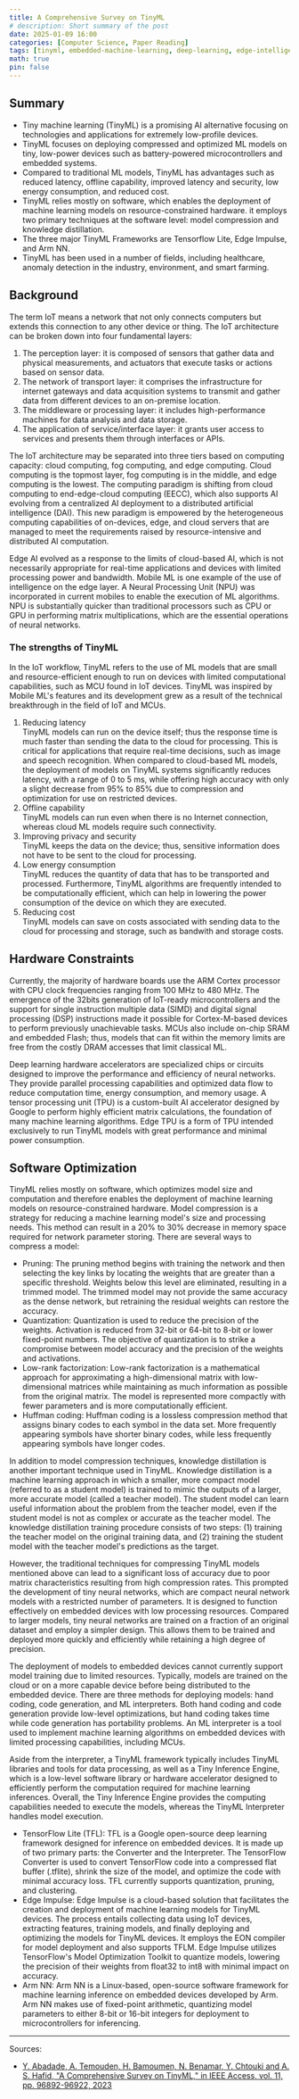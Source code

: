 ```yaml
---
title: A Comprehensive Survey on TinyML
# description: Short summary of the post
date: 2025-01-09 16:00
categories: [Computer Science, Paper Reading]
tags: [tinyml, embedded-machine-learning, deep-learning, edge-intelligence]     # TAG names should always be lowercase
math: true
pin: false
---
```


## Summary

- Tiny machine learning (TinyML) is a promising AI alternative focusing on technologies and applications for extremely low-profile devices.
- TinyML focuses on deploying compressed and optimized ML models on tiny, low-power devices such as battery-powered microcontrollers and embedded systems.
- Compared to traditional ML models, TinyML has advantages such as reduced latency, offline capability, improved latency and security, low energy consumption, and reduced cost.
- TinyML relies mostly on software, which enables the deployment of machine learning models on resource-constrained hardware.
it employs two primary techniques at the software level: model compression and knowledge distillation.
- The three major TinyML Frameworks are Tensorflow Lite, Edge Impulse, and Arm NN.
- TinyML has been used in a number of fields, including healthcare, anomaly detection in the industry, environment, and smart farming.

## Background

The term IoT means a network that not only connects computers but extends this connection to any other device or thing.
The IoT architecture can be broken down into four fundamental layers:

1. The perception layer: it is composed of sensors that gather data and physical measurements, and actuators that execute tasks or actions based on sensor data.
2. The network of transport layer: it comprises the infrastructure for internet gateways and data acquisition systems to transmit and gather data from different devices to an on-premise location.
3. The middleware or processing layer: it includes high-performance machines for data analysis and data storage.
4. The application of service/interface layer: it grants user access to services and presents them through interfaces or APIs.

The IoT architecture may be separated into three tiers based on computing capacity: cloud computing, fog computing, and edge computing.
Cloud computing is the topmost layer, fog computing is in the middle, and edge computing is the lowest.
The computing paradigm is shifting from cloud computing to end-edge-cloud computing (EECC), which also supports AI evolving from a centralized AI deployment to a distributed artificial intelligence (DAI).
This new paradigm is empowered by the heterogeneous computing capabilities of on-devices, edge, and cloud servers that are managed to meet the requirements raised by resource-intensive and distributed AI computation.

Edge AI evolved as a response to the limits of cloud-based AI, which is not necessarily appropriate for real-time applications and devices with limited processing power and bandwidth.
Mobile ML is one example of the use of intelligence on the edge layer.
A Neural Processing Unit (NPU) was incorporated in current mobiles to enable the execution of ML algorithms.
NPU is substantially quicker than traditional processors such as CPU or GPU in performing matrix multiplications, which are the essential operations of neural networks.

### The strengths of TinyML

In the IoT workflow, TinyML refers to the use of ML models that are small and resource-efficient enough to run on devices with limited computational capabilities, such as MCU found in IoT devices.
TinyML was inspired by Mobile ML's features and its development grew as a result of the technical breakthrough in the field of IoT and MCUs.

1. Reducing latency  
TinyML models can run on the device itself; thus the response time is much faster than sending the data to the cloud for processing.
This is critical for applications that require real-time decisions, such as image and speech recognition.
When compared to cloud-based ML models, the deployment of models on TinyML systems significantly reduces latency, with a range of 0 to 5 ms, while offering high accuracy with only a slight decrease from 95% to 85% due to compression and optimization for use on restricted devices.
2. Offline capability  
TinyML models can run even when there is no Internet connection, whereas cloud ML models require such connectivity.
3. Improving privacy and security  
TinyML keeps the data on the device; thus, sensitive information does not have to be sent to the cloud for processing.
4. Low energy consumption  
TinyML reduces the quantity of data that has to be transported and processed.
Furthermore, TinyML algorithms are frequently intended to be computationally efficient, which can help in lowering the power consumption of the device on which they are executed.
5. Reducing cost  
TinyML models can save on costs associated with sending data to the cloud for processing and storage, such as bandwith and storage costs.

## Hardware  Constraints

Currently, the majority of hardware boards use the ARM Cortex processor with CPU clock frequencies ranging from 100 MHz to 480 MHz.
The emergence of the 32bits generation of IoT-ready microcontrollers and the support for single instruction multiple data (SIMD) and digital signal processing (DSP) instructions made it possible for Cortex-M-based devices to perform previously unachievable tasks.
MCUs also include on-chip SRAM and embedded Flash; thus, models that can fit within the memory limits are free from the costly DRAM accesses that limit classical ML.

Deep learning hardware accelerators are specialized chips or circuits designed to improve the performance and efficiency of neural networks.
They provide parallel processing capabilities and optimized data flow to reduce computation time, energy consumption, and memory usage.
A tensor processing unit (TPU) is a custom-built AI accelerator designed by Google to perform highly efficient matrix calculations, the foundation of many machine learning algorithms.
Edge TPU is a form of TPU intended exclusively to run TinyML models with great performance and minimal power consumption.

## Software Optimization

TinyML relies mostly on software, which optimizes model size and computation and therefore enables the deployment of machine learning models on resource-constrained hardware.
Model compression is a strategy for reducing a machine learning model's size and processing needs.
This method can result in a 20% to 30% decrease in memory space required for network parameter storing.
There are several ways to compress a model:
- Pruning: The pruning method begins with training the network and then selecting the key links by locating the weights that are greater than a specific threshold.
Weights below this level are eliminated, resulting in a trimmed model.
The trimmed model may not provide the same accuracy as the dense network, but retraining the residual weights can restore the accuracy.
- Quantization: Quantization is used to reduce the precision of the weights.
Activation is reduced from 32-bit or 64-bit to 8-bit or lower fixed-point numbers.
The objective of quantization is to strike a compromise between model accuracy and the precision of the weights and activations.
- Low-rank factorization: Low-rank factorization is a mathematical approach for approximating a high-dimensional matrix with low-dimensional matrices while maintaining as much information as possible from the original matrix.
The model is represented more compactly with fewer parameters and is more computationally efficient.
- Huffman coding: Huffman coding is a lossless compression method that assigns binary codes to each symbol in the data set.
More frequently appearing symbols have shorter binary codes, while less frequently appearing symbols have longer codes.

In addition to model compression techniques, knowledge distillation is another important technique used in TinyML.
Knowledge distillation is a machine learning approach in which a smaller, more compact model (referred to as a student model) is trained to mimic the outputs of a larger, more accurate model (called a teacher model).
The student model can learn useful information about the problem from the teacher model, even if the student model is not as complex or accurate as the teacher model.
The knowledge distillation training procedure consists of two steps: (1) training the teacher model on the original training data, and (2) training the student model with the teacher model's predictions as the target.

However, the traditional techniques for compressing TinyML models mentioned above can lead to a significant loss of accuracy due to poor matrix characteristics resulting from high compression rates.
This prompted the development of tiny neural networks, which are compact neural network models with a restricted number of parameters.
It is designed to function effectively on embedded devices with low processing resources.
Compared to larger models, tiny neural networks are trained on a fraction of an original dataset and employ a simpler design.
This allows them to be trained and deployed more quickly and efficiently while retaining a high degree of precision.

The deployment of models to embedded devices cannot currently support model training due to limited resources.
Typically, models are trained on the cloud or on a more capable device before being distributed to the embedded device.
There are three methods for deploying models: hand coding, code generation, and ML interpreters.
Both hand coding and code generation provide low-level optimizations, but hand coding takes time while code generation has portability problems.
An ML interpreter is a tool used to implement machine learning algorithms on embedded devices with limited processing capabilities, including MCUs.

Aside from the interpreter, a TinyML framework typically includes TinyML libraries and tools for data processing, as well as a Tiny Inference Engine, which is a low-level software library or hardware accelerator designed to efficiently perform the computation required for machine learning inferences.
Overall, the Tiny Inference Engine provides the computing capabilities needed to execute the models, whereas the TinyML Interpreter handles model execution.
- TensorFlow Lite (TFL): TFL is a Google open-source deep learning framework designed for inference on embedded devices.
It is made up of two primary parts: the Converter and the Interpreter.
The TensorFlow Converter is used to convert TensorFlow code into a compressed flat buffer (.tflite), shrink the size of the model, and optimize the code with minimal accuracy loss.
TFL currently supports quantization, pruning, and clustering.
- Edge Impulse: Edge Impulse is a cloud-based solution that facilitates the creation and deployment of machine learning models for TinyML devices.
The process entails collecting data using IoT devices, extracting features, training models, and finally deploying and optimizing the models for TinyML devices.
It employs the EON compiler for model deployment and also supports TFLM.
Edge Impulse utilizes TensorFlow's Model Optimization Toolkit to quantize models, lowering the precision of their weights from float32 to int8 with minimal impact on accuracy.
- Arm NN: Arm NN is a Linux-based, open-source software framework for machine learning inference on embedded devices developed by Arm.
Arm NN makes use of fixed-point arithmetic, quantizing model parameters to either 8-bit or 16-bit integers for deployment to microcontrollers for inferencing.

---

Sources:
- [Y. Abadade, A. Temouden, H. Bamoumen, N. Benamar, Y. Chtouki and A. S. Hafid, "A Comprehensive Survey on TinyML," in IEEE Access, vol. 11, pp. 96892-96922, 2023](https://ieeexplore.ieee.org/abstract/document/10177729)